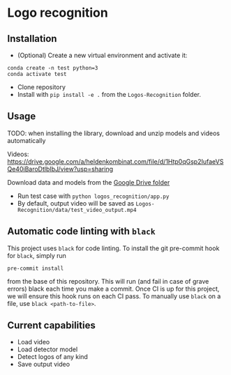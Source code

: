 # Logo recognition

## Installation

- (Optional) Create a new virtual environment and activate it:

```bash_script
conda create -n test python=3
conda activate test
```

- Clone repository
- Install with `pip install -e .` from the `Logos-Recognition` folder.

## Usage

TODO: when installing the library, download and unzip models and videos automatically

Videos: https://drive.google.com/a/heldenkombinat.com/file/d/1Htp0qGsp2IufaeVSQe40iBaroDtlbIbJ/view?usp=sharing


Download data and models from the [Google Drive folder](https://drive.google.com/a/heldenkombinat.com/file/d/17yi4J8YFRSkdsUOMpqpBgMGnqOjvugnq/view?usp=sharing)
- Run test case with `python logos_recognition/app.py`
- By default, output video will be saved as `Logos-Recognition/data/test_video_output.mp4`

## Automatic code linting with `black`

This project uses `black` for code linting. To install the git pre-commit hook for `black`,
simply run

```bash_script
pre-commit install
```

from the base of this repository. This will run (and fail in case of grave errors) black each time you make a commit. Once CI is up for this project, we will ensure this hook runs on each CI pass. To manually use `black` 
on a file, use `black <path-to-file>`.

## Current capabilities

- Load video
- Load detector model
- Detect logos of any kind
- Save output video

